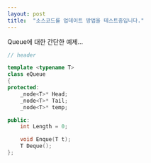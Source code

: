 ```yaml
---
layout: post
title:  "소스코드를 업데이트 방법을 테스트중입니다."
---
```


Queue에 대한 간단한 예제...

```c++
// header

template <typename T>
class eQueue
{
protected:
	_node<T>* Head;
	_node<T>* Tail;
	_node<T>* temp;

public:
	int Length = 0;

	void Enque(T t);
	T Deque();
};
```
